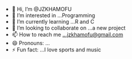 - 👋 Hi, I’m @JZKHAMOFU
- 👀 I’m interested in ...Programming
- 🌱 I’m currently learning ...R and C
- 💞️ I’m looking to collaborate on ...a new project
- 📫 How to reach me ...jzkhamofu@gmail.com
- 😄 Pronouns: ...
- ⚡ Fun fact: ...I love sports and music

<!---
JZKHAMOFU/JZKHAMOFU is a ✨ special ✨ repository because its `README.md` (this file) appears on your GitHub profile.
You can click the Preview link to take a look at your changes.
--->
